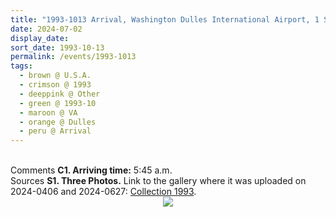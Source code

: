 ```yaml
---
title: "1993-1013 Arrival, Washington Dulles International Airport, 1 Saarinen Cir, Dulles, VA, U.S.A."
date: 2024-07-02
display_date: 
sort_date: 1993-10-13
permalink: /events/1993-1013
tags:
  - brown @ U.S.A.
  - crimson @ 1993
  - deeppink @ Other
  - green @ 1993-10
  - maroon @ VA
  - orange @ Dulles
  - peru @ Arrival
---
```


<br>

<wave-list>
  <list-title color="DarkSeaGreen" width="55">Comments</list-title>
  <list-item color="BlanchedAlmond"  width="280"><b>C1. Arriving time:</b> 5:45 a.m.</list-item>
</wave-list>

<br>

<wave-list>
  <list-title color="DarkSeaGreen" width="40">Sources</list-title>
  <list-item color="BlanchedAlmond"  width="280"><b>S1. Three Photos.</b> Link to the gallery where it was uploaded on 2024-0406 and 2024-0627: <a href="https://eternalmoments.smugmug.com/Collections/Edward-Saugstad-Collection/1993">Collection 1993</a>.</list-item>
</wave-list>

<div style="text-align: center"><img src="https://pub-bcc3cbe9b1e94ba1ac28915f7a3900fa.r2.dev/1993-1013_Arrival_Washington_Dulles_International_Airport_1_Saarinen_Cir_Dulles_VA_U.S.A._02_(Photo_credit_Edward_Saugstad).jpg" /></div>